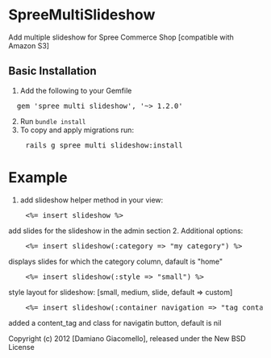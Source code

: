 SpreeMultiSlideshow
===================

Add multiple slideshow for Spree Commerce Shop [compatible with Amazon S3]


Basic Installation
------------------

1. Add the following to your Gemfile
<pre>
  gem 'spree_multi_slideshow', '~> 1.2.0'
</pre>
2. Run `bundle install`
3. To copy and apply migrations run:
<pre>
	rails g spree_multi_slideshow:install
</pre>

Example
=======

1. add slideshow helper method in your view:
<pre>
	<%= insert_slideshow %>
</pre>
add slides for the slideshow in the admin section
2. Additional options:
<pre>
	<%= insert_slideshow(:category => "my_category") %>
</pre>
displays slides for which the category column, dafault is "home"
<pre>
	<%= insert_slideshow(:style => "small") %>
</pre>
style layout for slideshow: [small, medium, slide, default => custom]
<pre>
	<%= insert_slideshow(:container_navigation => "tag_container", :class_navigation_container => "my_class_container_prev, my_class_container_next", :class_navigation_link => "my_class_navigation_prev, my_class_navigation_next") %>
</pre>
added a content_tag and class for navigatin button, default is nil

Copyright (c) 2012 [Damiano Giacomello], released under the New BSD License
